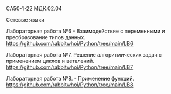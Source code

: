 СА50-1-22 МДК.02.04

Сетевые языки 


Лабораторная работа №6 - Взаимодействие с переменными и преобразование типов данных.
https://github.com/rabbitwhoi/Python/tree/main/LB6

Лабораторная работа №7. Решение алгоритмических задач с применением циклов и ветвлений.
https://github.com/rabbitwhoi/Python/tree/main/LB7

Лабораторная работа №8. - Применение функций.  
https://github.com/rabbitwhoi/Python/tree/main/LB8
